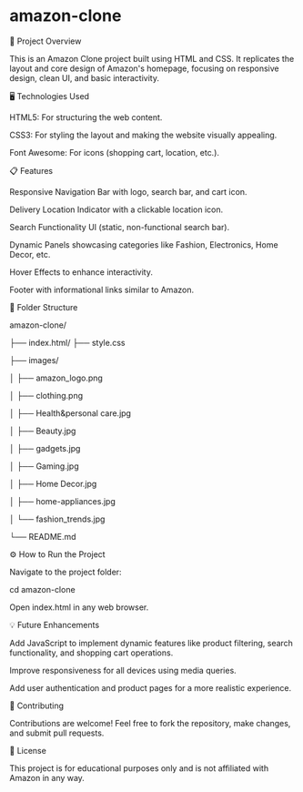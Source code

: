 # amazon-clone
🚀 Project Overview

This is an Amazon Clone project built using HTML and CSS. It replicates the layout and core design of Amazon's homepage, focusing on responsive design, clean UI, and basic interactivity.

🖥️ Technologies Used

HTML5: For structuring the web content.

CSS3: For styling the layout and making the website visually appealing.

Font Awesome: For icons (shopping cart, location, etc.).

📋 Features

Responsive Navigation Bar with logo, search bar, and cart icon.

Delivery Location Indicator with a clickable location icon.

Search Functionality UI (static, non-functional search bar).

Dynamic Panels showcasing categories like Fashion, Electronics, Home Decor, etc.

Hover Effects to enhance interactivity.

Footer with informational links similar to Amazon.

📂 Folder Structure

amazon-clone/

├── index.html/
├── style.css

├── images/

│   ├── amazon_logo.png

│   ├── clothing.png

│   ├── Health&personal care.jpg

│   ├── Beauty.jpg

│   ├── gadgets.jpg

│   ├── Gaming.jpg

│   ├── Home Decor.jpg

│   ├── home-appliances.jpg

│   └── fashion_trends.jpg

└── README.md

⚙️ How to Run the Project



Navigate to the project folder:

cd amazon-clone

Open index.html in any web browser.

💡 Future Enhancements

Add JavaScript to implement dynamic features like product filtering, search functionality, and shopping cart operations.

Improve responsiveness for all devices using media queries.

Add user authentication and product pages for a more realistic experience.

🤝 Contributing

Contributions are welcome! Feel free to fork the repository, make changes, and submit pull requests.

📄 License

This project is for educational purposes only and is not affiliated with Amazon in any way.
